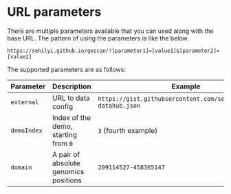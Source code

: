 # URL parameters

There are multiple parameters available that you can used along with the base URL. The pattern of using the parameters is like the below.

```
https://sehilyi.github.io/goscan/?[parameter1]=[value1]&[parameter2]=[value2]
```

The supported parameters are as follows:

| Parameter | Description | Example |
|---|---|---|
| `external` | URL to data config | `https://gist.githubsercontent.com/sehilyi/example-datahub.json` |
| `demoIndex` | Index of the demo, starting from `0` | `3` (fourth example)
| `domain` | A pair of absolute genomics positions | `209114527-458365147`

